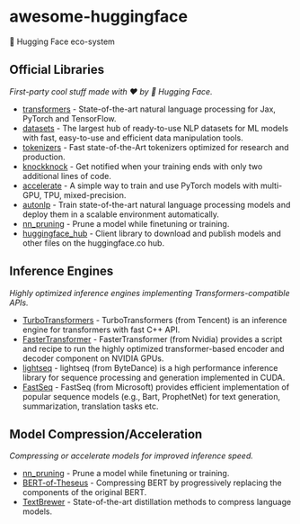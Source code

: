 # awesome-huggingface
🤗 Hugging Face eco-system

## Official Libraries
*First-party cool stuff made with ❤️ by 🤗 Hugging Face.*
* [transformers](https://github.com/huggingface/transformers) - State-of-the-art natural language processing for Jax, PyTorch and TensorFlow.
* [datasets](https://github.com/huggingface/datasets) - The largest hub of ready-to-use NLP datasets for ML models with fast, easy-to-use and efficient data manipulation tools.
* [tokenizers](https://github.com/huggingface/tokenizers) - Fast state-of-the-Art tokenizers optimized for research and production.
* [knockknock](https://github.com/huggingface/knockknock) - Get notified when your training ends with only two additional lines of code.
* [accelerate](https://github.com/huggingface/accelerate) - A simple way to train and use PyTorch models with multi-GPU, TPU, mixed-precision.
* [autonlp](https://github.com/huggingface/autonlp) - Train state-of-the-art natural language processing models and deploy them in a scalable environment automatically.
* [nn_pruning](https://github.com/huggingface/nn_pruning) - Prune a model while finetuning or training.
* [huggingface_hub](https://github.com/huggingface/huggingface_hub) - Client library to download and publish models and other files on the huggingface.co hub.

## Inference Engines
*Highly optimized inference engines implementing Transformers-compatible APIs.*

* [TurboTransformers](https://github.com/Tencent/TurboTransformers) - TurboTransformers (from Tencent) is an inference engine for transformers with fast C++ API.
* [FasterTransformer](https://github.com/NVIDIA/FasterTransformer) - FasterTransformer (from Nvidia) provides a script and recipe to run the highly optimized transformer-based encoder and decoder component on NVIDIA GPUs.
* [lightseq](https://github.com/bytedance/lightseq) - lightseq (from ByteDance) is a high performance inference library for sequence processing and generation implemented in CUDA.
* [FastSeq](https://github.com/microsoft/fastseq) - FastSeq (from Microsoft) provides efficient implementation of popular sequence models (e.g., Bart, ProphetNet) for text generation, summarization, translation tasks etc.

## Model Compression/Acceleration
*Compressing or accelerate models for improved inference speed.*
* [nn_pruning](https://github.com/huggingface/nn_pruning) - Prune a model while finetuning or training.
* [BERT-of-Theseus](https://github.com/JetRunner/BERT-of-Theseus) - Compressing BERT by progressively replacing the components of the original BERT.
* [TextBrewer](https://github.com/airaria/TextBrewer) - State-of-the-art distillation methods to compress language models.


